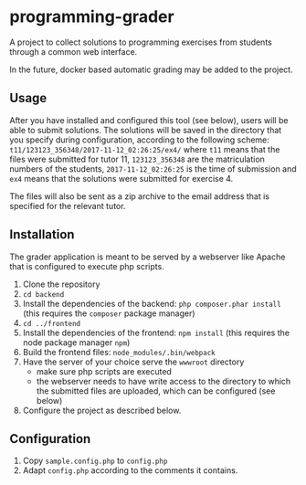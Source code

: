# programming-grader
A project to collect solutions to programming exercises from
students through a common web interface.

In the future, docker based automatic grading may be added to
the project.

## Usage

After you have installed and configured this tool (see below), users will be
able to submit solutions. The solutions will be saved in
the directory that you specify during configuration, according
to the following scheme: `t11/123123_356348/2017-11-12_02:26:25/ex4/`
where `t11` means that the files were submitted for tutor 11, 
`123123_356348` are the matriculation numbers of the students,
`2017-11-12_02:26:25` is the time of submission and `ex4` means
that the solutions were submitted for exercise 4.

The files will also be sent as a zip archive to the email address that is specified
for the relevant tutor.

## Installation
The grader application is meant to be served by a webserver like
Apache that is configured to execute php scripts.

1. Clone the repository
1. `cd backend`
1. Install the dependencies of the backend: `php composer.phar install` (this
requires the `composer` package manager)
1. `cd ../frontend`
1. Install the dependencies of the frontend: `npm install` (this
requires the node package manager `npm`)
1. Build the frontend files: `node_modules/.bin/webpack`
1. Have the server of your choice serve the `wwwroot` directory
    - make sure php scripts are executed
    - the webserver needs to have write access to the
    directory to which the submitted files are uploaded,
    which can be configured (see below)
1. Configure the project as described below.

## Configuration

1. Copy `sample.config.php` to `config.php`
1. Adapt `config.php` according to the comments it contains.